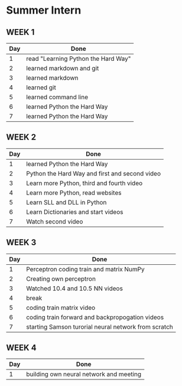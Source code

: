 # Summer Intern

## WEEK 1
| Day | Done |
|---|---|
|1 | read "Learning Python the Hard Way" |
|2 | learned markdown and git|
|3 | learned markdown|
|4 | learned git|
|5 | learned command line|
|6 | learned Python the Hard Way|
|7| learned Python the Hard Way|


## WEEK 2
| Day | Done |
|---|---|
|1 | learned Python the Hard Way|
|2| Python the Hard Way and first and second video|
|3| Learn more Python, third and fourth video|
|4| Learn more Python, read websites|
|5| Learn SLL and DLL in Python|
|6| Learn Dictionaries and start videos|
|7| Watch second video|


## WEEK 3
| Day | Done |
|---|---|
|1 | Perceptron coding train and matrix NumPy|
|2| Creating own perceptron|
|3| Watched 10.4 and 10.5 NN videos |
|4| break|
|5| coding train matrix video|
|6| coding train forward and backpropogation videos|
|7| starting Samson turorial neural network from scratch|


## WEEK 4
| Day | Done |
|---|---|
|1 | building own neural network and meeting|